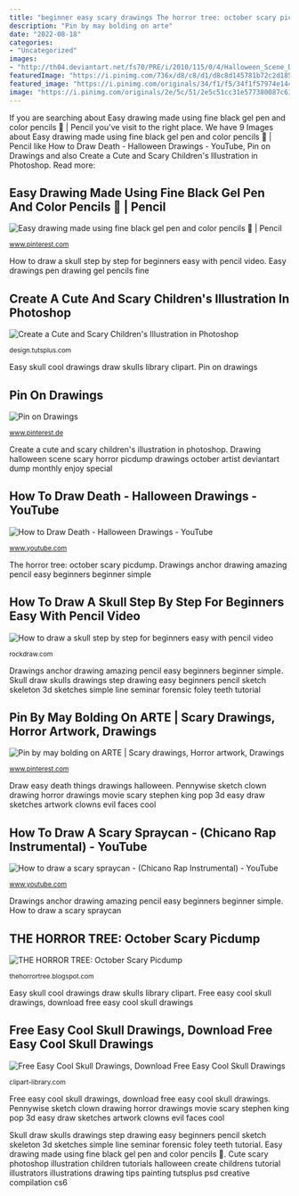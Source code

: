 ```yaml
---
title: "beginner easy scary drawings The horror tree: october scary picdump"
description: "Pin by may bolding on arte"
date: "2022-08-18"
categories:
- "Uncategorized"
images:
- "http://th04.deviantart.net/fs70/PRE/i/2010/115/0/4/Halloween_Scene_Drawing_by_Orion12212012.jpg"
featuredImage: "https://i.pinimg.com/736x/d8/c8/d1/d8c8d145781b72c2d1856b13196117fd.jpg"
featured_image: "https://i.pinimg.com/originals/34/f1/f5/34f1f57974e1442c3285e86ef68d5d33.jpg"
image: "https://i.pinimg.com/originals/2e/5c/51/2e5c51cc31e577380087c61a68215ecb.jpg"
---
```


If you are searching about Easy drawing made using fine black gel pen and color pencils 🌈 | Pencil you've visit to the right place. We have 9 Images about Easy drawing made using fine black gel pen and color pencils 🌈 | Pencil like How to Draw Death - Halloween Drawings - YouTube, Pin on Drawings and also Create a Cute and Scary Children&#039;s Illustration in Photoshop. Read more:

## Easy Drawing Made Using Fine Black Gel Pen And Color Pencils 🌈 | Pencil

![Easy drawing made using fine black gel pen and color pencils 🌈 | Pencil](https://i.pinimg.com/736x/d8/c8/d1/d8c8d145781b72c2d1856b13196117fd.jpg "How to draw a scary spraycan")

<small>www.pinterest.com</small>

How to draw a skull step by step for beginners easy with pencil video. Easy drawings pen drawing gel pencils fine

## Create A Cute And Scary Children&#039;s Illustration In Photoshop

![Create a Cute and Scary Children&#039;s Illustration in Photoshop](https://cdn.tutsplus.com/psd/uploads/legacy/0749_Cute/final.jpg "Pennywise sketch clown drawing horror drawings movie scary stephen king pop 3d easy draw sketches artwork clowns evil faces cool")

<small>design.tutsplus.com</small>

Easy skull cool drawings draw skulls library clipart. Pin on drawings

## Pin On Drawings

![Pin on Drawings](https://i.pinimg.com/originals/2e/5c/51/2e5c51cc31e577380087c61a68215ecb.jpg "Pin by may bolding on arte")

<small>www.pinterest.de</small>

Create a cute and scary children&#039;s illustration in photoshop. Drawing halloween scene scary horror picdump drawings october artist deviantart dump monthly enjoy special

## How To Draw Death - Halloween Drawings - YouTube

![How to Draw Death - Halloween Drawings - YouTube](https://i.ytimg.com/vi/ZjYgEmDNt3Q/maxresdefault.jpg "Skull draw skulls drawings step drawing easy beginners pencil sketch skeleton 3d sketches simple line seminar forensic foley teeth tutorial")

<small>www.youtube.com</small>

The horror tree: october scary picdump. Drawings anchor drawing amazing pencil easy beginners beginner simple

## How To Draw A Skull Step By Step For Beginners Easy With Pencil Video

![How to draw a skull step by step for beginners easy with pencil video](https://i2.wp.com/rockdraw.com/wp-content/uploads/2016/03/how-to-draw-a-skull-step-for-beginners.jpg?fit=533%2C772 "Pin on drawings")

<small>rockdraw.com</small>

Drawings anchor drawing amazing pencil easy beginners beginner simple. Skull draw skulls drawings step drawing easy beginners pencil sketch skeleton 3d sketches simple line seminar forensic foley teeth tutorial

## Pin By May Bolding On ARTE | Scary Drawings, Horror Artwork, Drawings

![Pin by may bolding on ARTE | Scary drawings, Horror artwork, Drawings](https://i.pinimg.com/originals/34/f1/f5/34f1f57974e1442c3285e86ef68d5d33.jpg "Drawings anchor drawing amazing pencil easy beginners beginner simple")

<small>www.pinterest.com</small>

Draw easy death things drawings halloween. Pennywise sketch clown drawing horror drawings movie scary stephen king pop 3d easy draw sketches artwork clowns evil faces cool

## How To Draw A Scary Spraycan - (Chicano Rap Instrumental) - YouTube

![How to draw a scary spraycan - (Chicano Rap Instrumental) - YouTube](https://i.ytimg.com/vi/msGZRa13rLY/hqdefault.jpg "How to draw death")

<small>www.youtube.com</small>

Drawings anchor drawing amazing pencil easy beginners beginner simple. How to draw a scary spraycan

## THE HORROR TREE: October Scary Picdump

![THE HORROR TREE: October Scary Picdump](http://th04.deviantart.net/fs70/PRE/i/2010/115/0/4/Halloween_Scene_Drawing_by_Orion12212012.jpg "Spray drawing draw chicano scary paint rap evil clipartmag")

<small>thehorrortree.blogspot.com</small>

Easy skull cool drawings draw skulls library clipart. Free easy cool skull drawings, download free easy cool skull drawings

## Free Easy Cool Skull Drawings, Download Free Easy Cool Skull Drawings

![Free Easy Cool Skull Drawings, Download Free Easy Cool Skull Drawings](http://clipart-library.com/images/dT45pkqRc.jpg "Skull draw skulls drawings step drawing easy beginners pencil sketch skeleton 3d sketches simple line seminar forensic foley teeth tutorial")

<small>clipart-library.com</small>

Free easy cool skull drawings, download free easy cool skull drawings. Pennywise sketch clown drawing horror drawings movie scary stephen king pop 3d easy draw sketches artwork clowns evil faces cool

Skull draw skulls drawings step drawing easy beginners pencil sketch skeleton 3d sketches simple line seminar forensic foley teeth tutorial. Easy drawing made using fine black gel pen and color pencils 🌈. Cute scary photoshop illustration children tutorials halloween create childrens tutorial illustrators illustrations drawing tips painting tutsplus psd creative compilation cs6
